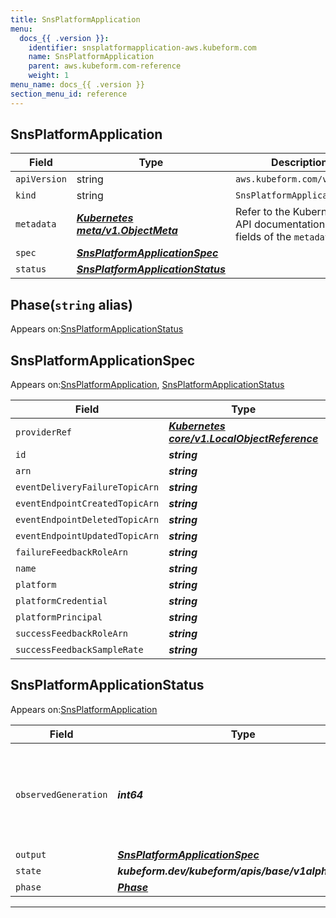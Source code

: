 ```yaml
---
title: SnsPlatformApplication
menu:
  docs_{{ .version }}:
    identifier: snsplatformapplication-aws.kubeform.com
    name: SnsPlatformApplication
    parent: aws.kubeform.com-reference
    weight: 1
menu_name: docs_{{ .version }}
section_menu_id: reference
---
```


## SnsPlatformApplication
| Field | Type | Description |
| ------ | ----- | ----------- |
| `apiVersion` | string | `aws.kubeform.com/v1alpha1` |
|    `kind` | string | `SnsPlatformApplication` |
| `metadata` | ***[Kubernetes meta/v1.ObjectMeta](https://v1-18.docs.kubernetes.io/docs/reference/generated/kubernetes-api/v1.18/#objectmeta-v1-meta)***|Refer to the Kubernetes API documentation for the fields of the `metadata` field.|
| `spec` | ***[SnsPlatformApplicationSpec](#snsplatformapplicationspec)***||
| `status` | ***[SnsPlatformApplicationStatus](#snsplatformapplicationstatus)***||
## Phase(`string` alias)

Appears on:[SnsPlatformApplicationStatus](#snsplatformapplicationstatus)

## SnsPlatformApplicationSpec

Appears on:[SnsPlatformApplication](#snsplatformapplication), [SnsPlatformApplicationStatus](#snsplatformapplicationstatus)

| Field | Type | Description |
| ------ | ----- | ----------- |
| `providerRef` | ***[Kubernetes core/v1.LocalObjectReference](https://v1-18.docs.kubernetes.io/docs/reference/generated/kubernetes-api/v1.18/#localobjectreference-v1-core)***||
| `id` | ***string***||
| `arn` | ***string***| ***(Optional)*** |
| `eventDeliveryFailureTopicArn` | ***string***| ***(Optional)*** |
| `eventEndpointCreatedTopicArn` | ***string***| ***(Optional)*** |
| `eventEndpointDeletedTopicArn` | ***string***| ***(Optional)*** |
| `eventEndpointUpdatedTopicArn` | ***string***| ***(Optional)*** |
| `failureFeedbackRoleArn` | ***string***| ***(Optional)*** |
| `name` | ***string***||
| `platform` | ***string***||
| `platformCredential` | ***string***||
| `platformPrincipal` | ***string***| ***(Optional)*** |
| `successFeedbackRoleArn` | ***string***| ***(Optional)*** |
| `successFeedbackSampleRate` | ***string***| ***(Optional)*** |
## SnsPlatformApplicationStatus

Appears on:[SnsPlatformApplication](#snsplatformapplication)

| Field | Type | Description |
| ------ | ----- | ----------- |
| `observedGeneration` | ***int64***| ***(Optional)*** Resource generation, which is updated on mutation by the API Server.|
| `output` | ***[SnsPlatformApplicationSpec](#snsplatformapplicationspec)***| ***(Optional)*** |
| `state` | ***kubeform.dev/kubeform/apis/base/v1alpha1.State***| ***(Optional)*** |
| `phase` | ***[Phase](#phase)***| ***(Optional)*** |
---

